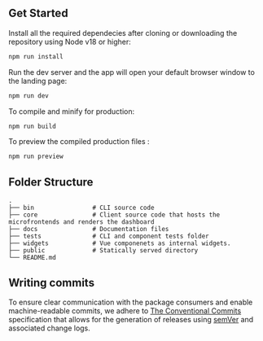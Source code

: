 ## Get Started
Install all the required dependecies after cloning or downloading the repository using Node v18 or higher:
```bash
npm run install
```
Run the dev server and the app will open your default browser window to the landing page:
```bash
npm run dev
```
To compile and minify for production:
```bash
npm run build
```
To preview the compiled production files :
```bash
npm run preview
```

## Folder Structure
    .
    ├── bin                # CLI source code
    ├── core               # Client source code that hosts the microfrontends and renders the dashboard
    ├── docs               # Documentation files
    ├── tests              # CLI and component tests folder
    ├── widgets            # Vue componenets as internal widgets.
    ├── public             # Statically served directory
    └── README.md


## Writing commits
To ensure clear communication with the package consumers and enable machine-readable commits, we adhere to [The Conventional Commits](https://www.conventionalcommits.org/) specification that allows for the generation of releases using [semVer](https://semver.org) and associated change logs.
